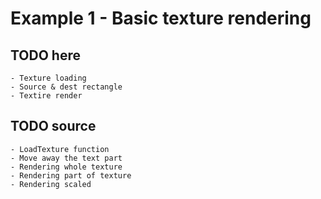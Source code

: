 # Example 1 - Basic texture rendering
## TODO here
	- Texture loading
	- Source & dest rectangle
	- Textire render
## TODO source
	- LoadTexture function
	- Move away the text part
	- Rendering whole texture
	- Rendering part of texture
	- Rendering scaled
